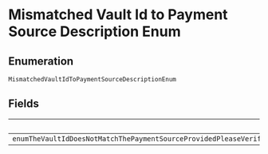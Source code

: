 
# Mismatched Vault Id to Payment Source Description Enum

## Enumeration

`MismatchedVaultIdToPaymentSourceDescriptionEnum`

## Fields

| Name |
|  --- |
| `enumTheVaultIdDoesNotMatchThePaymentSourceProvidedPleaseVerifyThatTheVaultIdTokenUsedRefersToTheMatchingPaymentSourceAndTryAgainForExampleAPayPalTokenCannotBePassedInTheVaultIdFieldInThePaymentSourcecardObject` |


